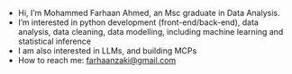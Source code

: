 - Hi, I’m Mohammed Farhaan Ahmed, an Msc graduate in Data Analysis.
- I’m interested in python development (front-end/back-end), data analysis, data cleaning, data modelling, including machine learning and statistical inference
- I am also interested in LLMs, and building MCPs
- How to reach me: farhaanzaki@gmail.com

<!---
elezenryfe/elezenryfe is a ✨ special ✨ repository because its `README.md` (this file) appears on your GitHub profile.
You can click the Preview link to take a look at your changes.
--->

